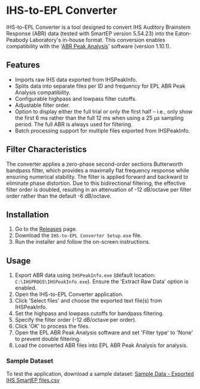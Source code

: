 # IHS-to-EPL Converter
IHS-to-EPL Converter is a tool designed to convert IHS Auditory Brainstem Response (ABR) data (tested with SmartEP version 5.54.23) into the Eaton-Peabody Laboratory's in-house format. This conversion enables compatibility with the '[ABR Peak Analysis](https://github.com/EPL-Engineering/abr-peak-analysis)' software (version 1.10.1).

## Features
- Imports raw IHS data exported from IHSPeakInfo.
- Splits data into separate files per ID and frequency for EPL ABR Peak Analysis compatibility.
- Configurable highpass and lowpass filter cutoffs.
- Adjustable filter order.
- Option to display either the full trial or only the first half – i.e., only show the first 6 ms rather than the full 12 ms when using a 25 µs sampling period. The full ABR is always used for filtering.
- Batch processing support for multiple files exported from IHSPeakInfo.

## Filter Characteristics
The converter applies a zero-phase second-order sections Butterworth bandpass filter, which provides a maximally flat frequency response while ensuring numerical stability. The filter is applied forward and backward to eliminate phase distortion. Due to this bidirectional filtering, the effective filter order is doubled, resulting in an attenuation of -12 dB/octave per filter order rather than the default -6 dB/octave.

## Installation
1. Go to the [Releases](https://github.com/TomNaber/IHS-to-EPL-Converter/releases) page.
2. Download the `IHS-to-EPL Converter Setup.exe` file.
3. Run the installer and follow the on-screen instructions.

## Usage
1. Export ABR data using `IHSPeakInfo.exe` (default location: `C:\IHSPROGS\IHSPeakInfo.exe`). Ensure the 'Extract Raw Data' option is enabled.
2. Open the IHS-to-EPL Converter application.
3. Click 'Select files' and choose the exported text file(s) from IHSPeakInfo.
4. Set the highpass and lowpass cutoffs for bandpass filtering.
5. Specify the filter order (-12 dB/octave per order).
6. Click 'OK' to process the files.
7. Open the EPL ABR Peak Analysis software and set 'Filter type' to 'None' to prevent double filtering.
8. Load the converted ABR files into EPL ABR Peak Analysis for analysis.

### Sample Dataset
To test the application, download a sample dataset:
[Sample Data - Exported IHS SmartEP files.csv](https://github.com/thepyottlab/ASR-Inspect/blob/main/Sample%20Data%20-%20Kinder%20Scientific%20ASR%20Assay.csv)
